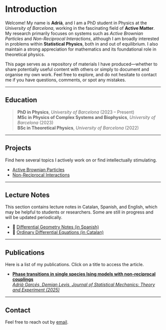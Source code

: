 # Introduction

Welcome! My name is **Adrià**, and I am a PhD student in Physics at the *University of Barcelona*, working in the fascinating field of **Active Matter**. My research primarily focuses on systems such as *Active Brownian Particles* and *Non-Reciprocal Interactions*, although I am broadly interested in problems within **Statistical Physics**, both in and out of equilibrium. I also maintain a strong appreciation for mathematics and its foundational role in theoretical physics.

This page serves as a repository of materials I have produced—whether to share potentially useful content with others or simply to document and organise my own work. Feel free to explore, and do not hesitate to contact me if you have questions, comments, or spot any mistakes.

---

## Education

> **PhD in Physics**, *University of Barcelona* (2023 – Present)  
> **MSc in Physics of Complex Systems and Biophysics**, *University of Barcelona* (2023)  
> **BSc in Theoretical Physics**, *University of Barcelona* (2022)

---

## Projects

Find here several topics I actively work on or find intellectually stimulating.

- [Active Brownian Particles](./abps/abps.md)  
- [Non-Reciprocal Interactions](./nris/nris.md)

---

## Lecture Notes

This section contains lecture notes in Catalan, Spanish, and English, which may be helpful to students or researchers. Some are still in progress and will be updated periodically.

- 📄 [Differential Geometry Notes (in Spanish)](./assets/geodif_notas.pdf)  
- 📄 [Ordinary Differential Equations (in Catalan)](./assets/edos_apunts.pdf)

---

## Publications

Here is a list of my publications. Click on a title to access the article.

<ul>
  <li>
    <a href="https://iopscience.iop.org/article/10.1088/1742-5468/adc896" target="_blank">
      <strong>Phase transitions in single species Ising models with non-reciprocal couplings</strong><br>
      <em>Adrià Garcés, Demian Levis</em>, <i>Journal of Statistical Mechanics: Theory and Experiment (2025)</i>
    </a>
  </li>
</ul>

---

## Contact

Feel free to reach out by [email](mailto:adria.garces@gmail.com).
